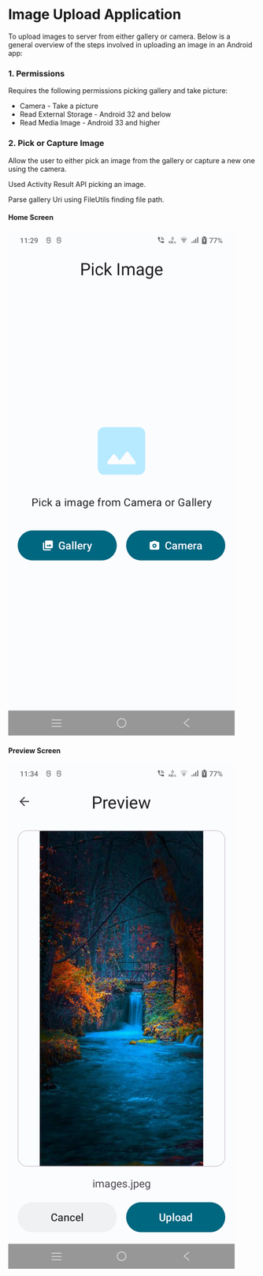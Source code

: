# Image Upload Application

To upload images to server from either gallery or camera. Below is a general overview of the steps involved in uploading an image in an Android app:

### 1. Permissions

Requires the following permissions picking gallery and take picture:
  - Camera - Take a picture
  - Read External Storage - Android 32 and below
  - Read Media Image - Android 33 and higher

### 2. Pick or Capture Image

Allow the user to either pick an image from the gallery or capture a new one using the camera.

Used Activity Result API picking an image. 

Parse gallery Uri using FileUtils finding file path.

#### Home Screen
![Alt text](https://github.com/ashik169/ImageUpload/blob/main/screenshots/Screenshot_20240112_home.png)

#### Preview Screen
![Alt text](https://github.com/ashik169/ImageUpload/blob/main/screenshots/Screenshot_20240112_preview.png)


